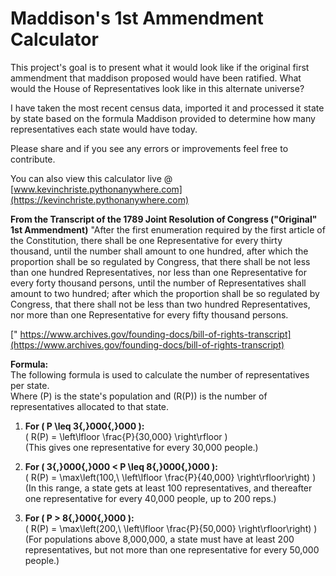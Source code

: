 # Maddison's 1st Ammendment Calculator

This project's goal is to present what it would look like if the original first ammendment that maddison proposed would have been ratified. What would the House of Representatives look like in this alternate universe?

I have taken the most recent census data, imported it and processed it state by state based on the formula Maddison provided to determine how many representatives each state would have today.

Please share and if you see any errors or improvements feel free to contribute.

You can also view this calculator live @ [www.kevinchriste.pythonanywhere.com](https://kevinchriste.pythonanywhere.com)

**From the Transcript of the 1789 Joint Resolution of Congress ("Original" 1st Ammendment)**
"After the first enumeration required by the first article of the Constitution, there shall be one Representative for every thirty thousand, until the number shall amount to one hundred, after which the proportion shall be so regulated by Congress, that there shall be not less than one hundred Representatives, nor less than one Representative for every forty thousand persons, until the number of Representatives shall amount to two hundred; after which the proportion shall be so regulated by Congress, that there shall not be less than two hundred Representatives, nor more than one Representative for every fifty thousand persons.

[" https://www.archives.gov/founding-docs/bill-of-rights-transcript](https://www.archives.gov/founding-docs/bill-of-rights-transcript)

**Formula:**  
The following formula is used to calculate the number of representatives per state.  
Where \(P\) is the state's population and \(R(P)\) is the number of representatives allocated to that state.

1. **For \( P \leq 3{,}000{,}000 \):**  
   \( R(P) = \left\lfloor \frac{P}{30\,000} \right\rfloor \)  
   (This gives one representative for every 30,000 people.)

2. **For \( 3{,}000{,}000 < P \leq 8{,}000{,}000 \):**  
   \( R(P) = \max\left(100,\ \left\lfloor \frac{P}{40\,000} \right\rfloor\right) \)  
   (In this range, a state gets at least 100 representatives, and thereafter one representative for every 40,000 people, up to 200 reps.)

3. **For \( P > 8{,}000{,}000 \):**  
   \( R(P) = \max\left(200,\ \left\lfloor \frac{P}{50\,000} \right\rfloor\right) \)  
   (For populations above 8,000,000, a state must have at least 200 representatives, but not more than one representative for every 50,000 people.)
